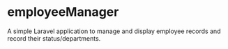 # employeeManager
A simple Laravel application to manage and display employee records and record their status/departments.
